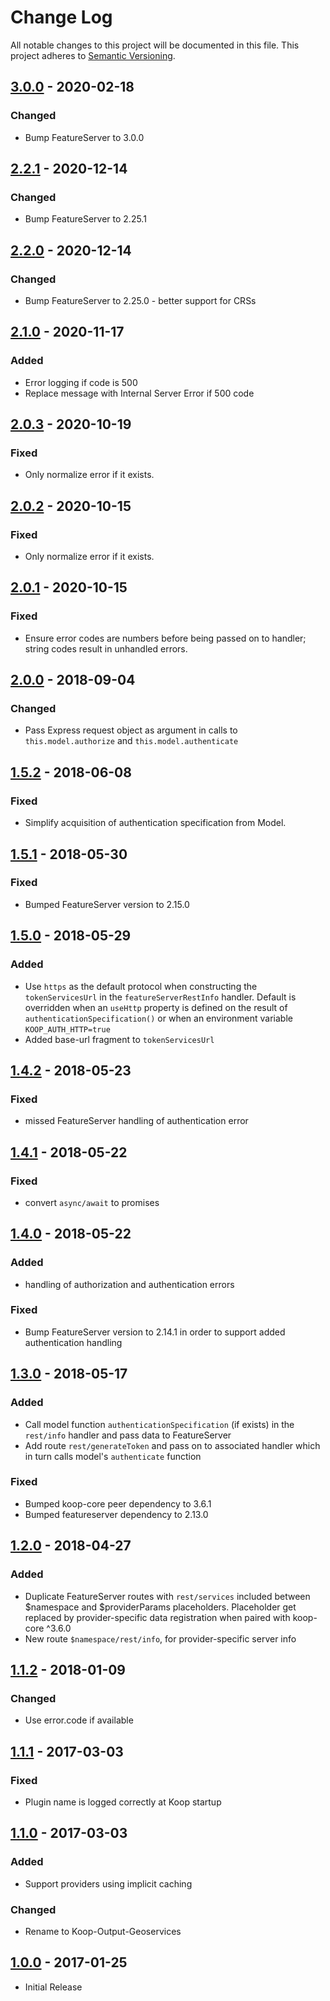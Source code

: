 # Change Log
All notable changes to this project will be documented in this file.
This project adheres to [Semantic Versioning](http://semver.org/).

## [3.0.0] - 2020-02-18
### Changed
* Bump FeatureServer to 3.0.0

## [2.2.1] - 2020-12-14
### Changed
* Bump FeatureServer to 2.25.1

## [2.2.0] - 2020-12-14
### Changed
* Bump FeatureServer to 2.25.0 - better support for CRSs

## [2.1.0] - 2020-11-17
### Added
* Error logging if code is 500
* Replace message with Internal Server Error if 500 code

## [2.0.3] - 2020-10-19
### Fixed
* Only normalize error if it exists.

## [2.0.2] - 2020-10-15
### Fixed
* Only normalize error if it exists.

## [2.0.1] - 2020-10-15
### Fixed
* Ensure error codes are numbers before being passed on to handler; string codes result in unhandled errors.

## [2.0.0] - 2018-09-04
### Changed
* Pass Express request object as argument in calls to `this.model.authorize` and `this.model.authenticate`

## [1.5.2] - 2018-06-08
### Fixed
* Simplify acquisition of authentication specification from Model.

## [1.5.1] - 2018-05-30
### Fixed
* Bumped FeatureServer version to 2.15.0

## [1.5.0] - 2018-05-29
### Added
* Use `https` as the default protocol when constructing the `tokenServicesUrl` in the `featureServerRestInfo` handler. Default is overridden when an `useHttp` property is defined on the result of `authenticationSpecification()` or when an environment variable `KOOP_AUTH_HTTP=true`
* Added base-url fragment to `tokenServicesUrl`

## [1.4.2] - 2018-05-23
### Fixed
* missed FeatureServer handling of authentication error

## [1.4.1] - 2018-05-22
### Fixed
* convert `async/await` to promises 

## [1.4.0] - 2018-05-22
### Added 
* handling of authorization and authentication errors

### Fixed
* Bump FeatureServer version to 2.14.1 in order to support added authentication handling

## [1.3.0] - 2018-05-17
### Added
* Call model function `authenticationSpecification` (if exists) in the `rest/info` handler and pass data to FeatureServer
* Add route `rest/generateToken` and pass on to associated handler which in turn calls model's `authenticate` function

### Fixed
* Bumped koop-core peer dependency to 3.6.1
* Bumped featureserver dependency to 2.13.0

## [1.2.0] - 2018-04-27
### Added
* Duplicate FeatureServer routes with `rest/services` included between $namespace and $providerParams placeholders. Placeholder get replaced by provider-specific data registration when paired with koop-core ^3.6.0
* New route `$namespace/rest/info`, for provider-specific server info

## [1.1.2] - 2018-01-09
### Changed
* Use error.code if available

## [1.1.1] - 2017-03-03
### Fixed
* Plugin name is logged correctly at Koop startup

## [1.1.0] - 2017-03-03
### Added
* Support providers using implicit caching

### Changed
* Rename to Koop-Output-Geoservices

## [1.0.0] - 2017-01-25
* Initial Release

[3.0.0]: https://github.com/koopjs/koop-featureserver-plugin/compare/v2.2.1...v3.0.0
[2.2.1]: https://github.com/koopjs/koop-featureserver-plugin/compare/v2.2.0...v2.2.1
[2.2.0]: https://github.com/koopjs/koop-featureserver-plugin/compare/v2.1.0...v2.2.0
[2.1.0]: https://github.com/koopjs/koop-featureserver-plugin/compare/v2.0.3...v2.1.0
[2.0.3]: https://github.com/koopjs/koop-featureserver-plugin/compare/v2.0.2...v2.0.3
[2.0.2]: https://github.com/koopjs/koop-featureserver-plugin/compare/v2.0.1...v2.0.2
[2.0.1]: https://github.com/koopjs/koop-featureserver-plugin/compare/v2.0.0...v2.0.1
[2.0.0]: https://github.com/koopjs/koop-featureserver-plugin/compare/v1.5.2...v2.0.0
[1.5.2]: https://github.com/koopjs/koop-featureserver-plugin/compare/v1.5.1...v1.5.2
[1.5.1]: https://github.com/koopjs/koop-featureserver-plugin/compare/v1.5.0...v1.5.1
[1.5.0]: https://github.com/koopjs/koop-featureserver-plugin/compare/v1.4.2...v1.5.0
[1.4.2]: https://github.com/koopjs/koop-featureserver-plugin/compare/v1.4.1...v1.4.2
[1.4.1]: https://github.com/koopjs/koop-featureserver-plugin/compare/v1.4.0...v1.4.1
[1.4.0]: https://github.com/koopjs/koop-featureserver-plugin/compare/v1.3.0...v1.4.0
[1.3.0]: https://github.com/koopjs/koop-featureserver-plugin/compare/v1.2.0...v1.3.0
[1.2.0]: https://github.com/koopjs/koop-featureserver-plugin/compare/v1.1.2...v1.2.0
[1.1.2]: https://github.com/koopjs/koop-featureserver-plugin/compare/v1.1.1...v1.1.2
[1.1.1]: https://github.com/koopjs/koop-featureserver-plugin/compare/v1.1.0...v1.1.1
[1.1.0]: https://github.com/koopjs/koop-featureserver-plugin/compare/v1.0.0...v1.1.0
[1.0.0]: https://github.com/koopjs/koop-featureserver-plugin/releases/tag/v1.0.0
